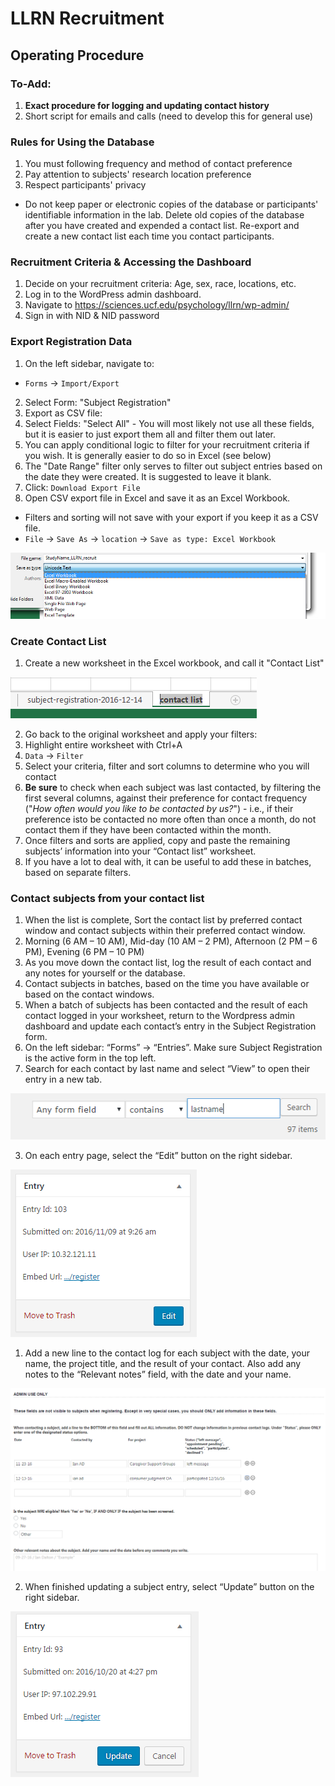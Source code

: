 # LLRN Recruitment
## Operating Procedure

### To-Add:
1. **Exact procedure for logging and updating contact history**
2. Short script for emails and calls (need to develop this for general use)

### Rules for Using the Database
1. You must following frequency and method of contact preference
2. Pay attention to subjects' research location preference
3. Respect participants' privacy
  - Do not keep paper or electronic copies of the database or participants' identifiable information in the lab. Delete old copies of the database after you have created and expended a contact list. Re-export and create a new contact list each time you contact participants.

### Recruitment Criteria & Accessing the Dashboard
1. Decide on your recruitment criteria: Age, sex, race, locations, etc.
2. Log in to the WordPress admin dashboard.
  1. Navigate to https://sciences.ucf.edu/psychology/llrn/wp-admin/
  2. Sign in with NID & NID password

### Export Registration Data
1. On the left sidebar, navigate to:
  - `Forms` -> `Import/Export`
2. Select Form: "Subject Registration"
3. Export as CSV file:
  1. Select Fields: "Select All"
    - You will most likely not use all these fields, but it is easier to just export them all and filter them out later.
  2. You can apply conditional logic to filter for your recruitment criteria if you wish. It is generally easier to do so in Excel (see below)
  3. The "Date Range" filter only serves to filter out subject entries based on the date they were created. It is suggested to leave it blank.
  4. Click: `Download Export File`
4. Open CSV export file in Excel and save it as an Excel Workbook.
  - Filters and sorting will not save with your export if you keep it as a CSV file.
  - `File` -> `Save As` -> `location` -> `Save as type: Excel Workbook`
  
  ![Save As Example](graphics/save-as-example.png "Save As Example")

### Create Contact List
1. Create a new worksheet in the Excel workbook, and call it "Contact List"

  ![New Worksheet Example](graphics/new-worksheet-example.png "New Worksheet Example")
  
2. Go back to the original worksheet and apply your filters:
  1. Highlight entire worksheet with Ctrl+A
  2. `Data` -> `Filter`
  3. Select your criteria, filter and sort columns to determine who you will contact
  4. **Be sure** to check when each subject was last contacted, by filtering the first several columns, against their preference for contact frequency ("*How often would you like to be contacted by us?*")
    - i.e., if their preference isto be contacted no more often than once a month, do not contact them if they have been contacted within the month.
9. Once filters and sorts are applied, copy and paste the remaining subjects’ information into your “Contact list” worksheet.
  1. If you have a lot to deal with, it can be useful to add these in batches, based on separate filters.

### Contact subjects from your contact list
1. When the list is complete, Sort the contact list by preferred contact window and contact subjects within their preferred contact window.
  1. Morning (6 AM – 10 AM), Mid-day (10 AM – 2 PM),					 Afternoon (2 PM – 6 PM), Evening (6 PM – 10 PM)
1. As you move down the contact list, log the result of each contact and any notes for yourself or the database.
1. Contact subjects in batches, based on the time you have available or based on the contact windows.
2. When a batch of subjects has been contacted and the result of each contact logged in your worksheet, return to the Wordpress admin dashboard and update each contact’s entry in the Subject Registration form.
  1. On the left sidebar: “Forms” -> “Entries”. Make sure Subject Registration is the active form in the top left.
  2. Search for each contact by last name and select “View” to open their entry in a new tab.
  
  ![entry search example](graphics/entry-search-example.png)
  
  3. On each entry page, select the “Edit” button on the right sidebar. 

  ![entry edit example](graphics/entry-edit-example.png)
  
  1. Add a new line to the contact log for each subject with the date, your name, the project title, and the result of your contact. Also add any notes to the “Relevant notes” field, with the date and your name.
  
  ![contact record example](graphics/contact-record-example.png)
  
  2. When finished updating a subject entry, select “Update” button on the right sidebar. 
  
  ![entry-update-example](graphics/entry-update-example.png)
